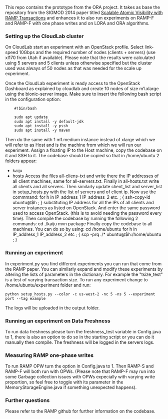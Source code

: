 This repo contains the prototype from the ORA project. It takes as base the repository from the SIGMOD 2014 paper titled [Scalable Atomic Visibility with RAMP Transactions](http://www.bailis.org/papers/ramp-sigmod2014.pdf) and enhances it to also run experiments on RAMP-F and RAMP-F with one phase writes and on LORA and ORA algorithms.

### Setting up the CloudLab cluster
On CloudLab start an experiment with an OpenStack profile. Select link-speed 10Gbps and the required number of nodes (clients + servers) (use xl170 from Utah if available). Please note that the results were calculated using 5 servers and 5 clients unless otherwise specified but the cluster used was always of 50 nodes as that was needed for the scale up experiment.

Once the CloudLab experiment is ready access to the OpenStack Dashboard as explained by cloudlab and create 10 nodes of size m1.xlarge using the bionic-server image. Make sure to insert the following bash script in the configuration option:

        #!bin/bash

        sudo apt update
        sudo apt install -y default-jdk
        sudo apt install -y pssh
        sudo apt install -y maven

Then do the same with 1 m1.medium instance instead of xlarge which we will refer to as Host and is the machine from which we will run our experiment.
Assign a floating IP to the Host machine, copy the codebase on it and SSH to it. 
The codebase should be copied so that in /home/ubuntu 2 folders appear:
- kaiju
- hosts
Access the files all-cliens-txt and write there the IP addresses of all client machines, same for all-servers.txt. Finally in all-hosts.txt write all clients and all servers. Then similarly update client_list and server_list in setup_hosts.py with the list of servers and of client ip.
Now use the commmand:
    for h in IP_address_1 IP_address_2 etc. ; { ssh-copy-id ubuntu@$h ; }
substituting IP address for all the IPs of all clients and server instances as listed on OpenStack. And enter the same password used to access OpenStack. (this is to avoid needing the password every time).
Then compile the codebase by running the following 2 commands:
    cd ./kaiju
    mvn package
Finally copy the codebase to all machines. You can do so by using:
    cd /home/ubuntu
    for h in IP_address_1 IP_address_2 etc ; { scp -prq ./* ubuntu@$h:/home/ubuntu ; }

### Running an experiment
In experiment.py you find different experiments you can run that come from the RAMP paper. You can similarly expand and modify these experiments by altering the lists of parameters in the dictionary. For example the "tsize_test" is a test of varying transaction size. To run any experiment change to /home/ubuntu/experiment folder and run:

    python setup_hosts.py --color -c us-west-2 -nc 5 -ns 5 --experiment port --tag example

The logs will be uploaded in the output folder.

### Running an experiment on Data Freshness
To run data freshness please turn the freshness_test variable in Config.java to 1, there is also an option to do so in the starting script or you can do it manually then compile. The freshness will be logged in the servers logs.

### Measuring RAMP one-phase writes
To run RAMP OPW turn the option in Config.java to 1. Then RAMP-S and RAMP-F will both run with OPWs. (Please note that RAMP-F may run into some Garbage collection issues with OPWs expecially with varying write proportion, so feel free to toggle with its parameter in the MemoryStorageEngine.java if something unexpected happens).

### Further questions
Please refer to the RAMP github for further information on the codebase.